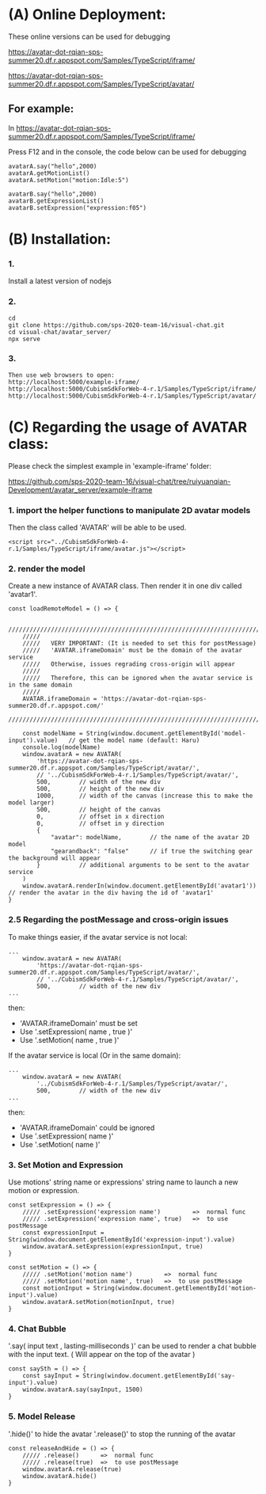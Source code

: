 # (A) Online Deployment:

These online versions can be used for debugging

https://avatar-dot-rqian-sps-summer20.df.r.appspot.com/Samples/TypeScript/iframe/

https://avatar-dot-rqian-sps-summer20.df.r.appspot.com/Samples/TypeScript/avatar/

## For example:

In https://avatar-dot-rqian-sps-summer20.df.r.appspot.com/Samples/TypeScript/iframe/

Press F12 and in the console, the code below can be used for debugging

```
avatarA.say("hello",2000)
avatarA.getMotionList()
avatarA.setMotion("motion:Idle:5")

avatarB.say("hello",2000)
avatarB.getExpressionList()
avatarB.setExpression("expression:f05")
```

# (B) Installation:

### 1. 
Install a latest version of nodejs

### 2.
```
cd
git clone https://github.com/sps-2020-team-16/visual-chat.git
cd visual-chat/avatar_server/
npx serve
```

### 3.
```
Then use web browsers to open:
http://localhost:5000/example-iframe/
http://localhost:5000/CubismSdkForWeb-4-r.1/Samples/TypeScript/iframe/
http://localhost:5000/CubismSdkForWeb-4-r.1/Samples/TypeScript/avatar/
```

# (C) Regarding the usage of AVATAR class:

Please check the simplest example in 'example-iframe' folder:

https://github.com/sps-2020-team-16/visual-chat/tree/ruiyuanqian-Development/avatar_server/example-iframe

### 1. import the helper functions to manipulate 2D avatar models

Then the class called 'AVATAR' will be able to be used.

```
<script src="../CubismSdkForWeb-4-r.1/Samples/TypeScript/iframe/avatar.js"></script>
```

### 2. render the model

Create a new instance of AVATAR class.
Then render it in one div called 'avatar1'.

```
const loadRemoteModel = () => {

    //////////////////////////////////////////////////////////////////////////////////////////
    /////
    /////   VERY IMPORTANT: (It is needed to set this for postMessage)
    /////   'AVATAR.iframeDomain' must be the domain of the avatar service
    /////   Otherwise, issues regrading cross-origin will appear
    /////
    /////   Therefore, this can be ignored when the avatar service is in the same domain
    /////
    AVATAR.iframeDomain = 'https://avatar-dot-rqian-sps-summer20.df.r.appspot.com/'
    //////////////////////////////////////////////////////////////////////////////////////////

    const modelName = String(window.document.getElementById('model-input').value)   // get the model name (default: Haru)
    console.log(modelName)
    window.avatarA = new AVATAR(
        'https://avatar-dot-rqian-sps-summer20.df.r.appspot.com/Samples/TypeScript/avatar/',
        // '../CubismSdkForWeb-4-r.1/Samples/TypeScript/avatar/',
        500,        // width of the new div
        500,        // height of the new div
        1000,       // width of the canvas (increase this to make the model larger)
        500,        // height of the canvas
        0,          // offset in x direction
        0,          // offset in y direction
        {
            "avatar": modelName,        // the name of the avatar 2D model
            "gearandback": "false"      // if true the switching gear the background will appear
        }           // additional arguments to be sent to the avatar service
    )
    window.avatarA.renderIn(window.document.getElementById('avatar1'))  // render the avatar in the div having the id of 'avatar1'
}

```

### 2.5 Regarding the postMessage and cross-origin issues

To make things easier, if the avatar service is not local:

```
...
    window.avatarA = new AVATAR(
        'https://avatar-dot-rqian-sps-summer20.df.r.appspot.com/Samples/TypeScript/avatar/',
        // '../CubismSdkForWeb-4-r.1/Samples/TypeScript/avatar/',
        500,        // width of the new div
...
```

then: 

* 'AVATAR.iframeDomain' must be set
* Use '.setExpression( name , true )'
* Use '.setMotion( name , true )'

If the avatar service is local (Or in the same domain):

```
...
    window.avatarA = new AVATAR(
        '../CubismSdkForWeb-4-r.1/Samples/TypeScript/avatar/',
        500,        // width of the new div
...
```

then: 

* 'AVATAR.iframeDomain' could be ignored
* Use '.setExpression( name )'
* Use '.setMotion( name )'


### 3. Set Motion and Expression

Use motions' string name or expressions' string name to launch a new motion or expression.

```
const setExpression = () => {
    ///// .setExpression('expression name')         =>  normal func
    ///// .setExpression('expression name', true)   =>  to use postMessage
    const expressionInput = String(window.document.getElementById('expression-input').value)
    window.avatarA.setExpression(expressionInput, true)
}

const setMotion = () => {
    ///// .setMotion('motion name')         =>  normal func
    ///// .setMotion('motion name', true)   =>  to use postMessage
    const motionInput = String(window.document.getElementById('motion-input').value)
    window.avatarA.setMotion(motionInput, true)
}
```

### 4. Chat Bubble

'.say( input text , lasting-milliseconds )' can be used to render a chat bubble with the input text. ( Will appear on the top of the avatar )

```
const saySth = () => {
    const sayInput = String(window.document.getElementById('say-input').value)
    window.avatarA.say(sayInput, 1500)
}
```

### 5. Model Release

'.hide()' to hide the avatar
'.release()' to stop the running of the avatar

```
const releaseAndHide = () => {
    ///// .release()      =>  normal func
    ///// .release(true)  =>  to use postMessage
    window.avatarA.release(true)
    window.avatarA.hide()
}
```
